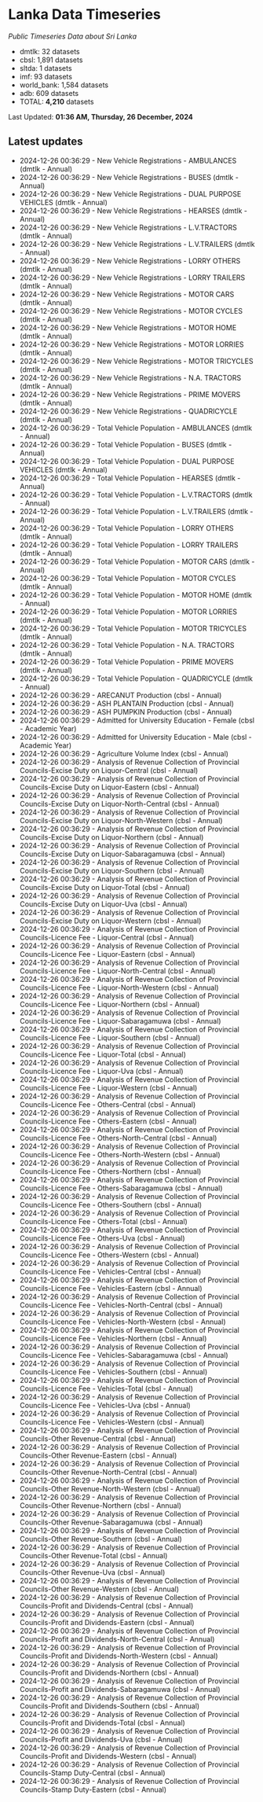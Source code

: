 # Lanka Data Timeseries
*Public Timeseries Data about Sri Lanka*

* dmtlk: 32 datasets
* cbsl: 1,891 datasets
* sltda: 1 datasets
* imf: 93 datasets
* world_bank: 1,584 datasets
* adb: 609 datasets
* TOTAL: **4,210** datasets

Last Updated: **01:36 AM, Thursday, 26 December, 2024**

## Latest updates

* 2024-12-26 00:36:29 - New Vehicle Registrations - AMBULANCES (dmtlk - Annual)
* 2024-12-26 00:36:29 - New Vehicle Registrations - BUSES (dmtlk - Annual)
* 2024-12-26 00:36:29 - New Vehicle Registrations - DUAL PURPOSE VEHICLES (dmtlk - Annual)
* 2024-12-26 00:36:29 - New Vehicle Registrations - HEARSES (dmtlk - Annual)
* 2024-12-26 00:36:29 - New Vehicle Registrations - L.V.TRACTORS (dmtlk - Annual)
* 2024-12-26 00:36:29 - New Vehicle Registrations - L.V.TRAILERS (dmtlk - Annual)
* 2024-12-26 00:36:29 - New Vehicle Registrations - LORRY OTHERS (dmtlk - Annual)
* 2024-12-26 00:36:29 - New Vehicle Registrations - LORRY TRAILERS (dmtlk - Annual)
* 2024-12-26 00:36:29 - New Vehicle Registrations - MOTOR CARS (dmtlk - Annual)
* 2024-12-26 00:36:29 - New Vehicle Registrations - MOTOR CYCLES (dmtlk - Annual)
* 2024-12-26 00:36:29 - New Vehicle Registrations - MOTOR HOME (dmtlk - Annual)
* 2024-12-26 00:36:29 - New Vehicle Registrations - MOTOR LORRIES (dmtlk - Annual)
* 2024-12-26 00:36:29 - New Vehicle Registrations - MOTOR TRICYCLES (dmtlk - Annual)
* 2024-12-26 00:36:29 - New Vehicle Registrations - N.A. TRACTORS (dmtlk - Annual)
* 2024-12-26 00:36:29 - New Vehicle Registrations - PRIME MOVERS (dmtlk - Annual)
* 2024-12-26 00:36:29 - New Vehicle Registrations - QUADRICYCLE (dmtlk - Annual)
* 2024-12-26 00:36:29 - Total Vehicle Population - AMBULANCES (dmtlk - Annual)
* 2024-12-26 00:36:29 - Total Vehicle Population - BUSES (dmtlk - Annual)
* 2024-12-26 00:36:29 - Total Vehicle Population - DUAL PURPOSE VEHICLES (dmtlk - Annual)
* 2024-12-26 00:36:29 - Total Vehicle Population - HEARSES (dmtlk - Annual)
* 2024-12-26 00:36:29 - Total Vehicle Population - L.V.TRACTORS (dmtlk - Annual)
* 2024-12-26 00:36:29 - Total Vehicle Population - L.V.TRAILERS (dmtlk - Annual)
* 2024-12-26 00:36:29 - Total Vehicle Population - LORRY OTHERS (dmtlk - Annual)
* 2024-12-26 00:36:29 - Total Vehicle Population - LORRY TRAILERS (dmtlk - Annual)
* 2024-12-26 00:36:29 - Total Vehicle Population - MOTOR CARS (dmtlk - Annual)
* 2024-12-26 00:36:29 - Total Vehicle Population - MOTOR CYCLES (dmtlk - Annual)
* 2024-12-26 00:36:29 - Total Vehicle Population - MOTOR HOME (dmtlk - Annual)
* 2024-12-26 00:36:29 - Total Vehicle Population - MOTOR LORRIES (dmtlk - Annual)
* 2024-12-26 00:36:29 - Total Vehicle Population - MOTOR TRICYCLES (dmtlk - Annual)
* 2024-12-26 00:36:29 - Total Vehicle Population - N.A. TRACTORS (dmtlk - Annual)
* 2024-12-26 00:36:29 - Total Vehicle Population - PRIME MOVERS (dmtlk - Annual)
* 2024-12-26 00:36:29 - Total Vehicle Population - QUADRICYCLE (dmtlk - Annual)
* 2024-12-26 00:36:29 - ARECANUT Production (cbsl - Annual)
* 2024-12-26 00:36:29 - ASH PLANTAIN Production (cbsl - Annual)
* 2024-12-26 00:36:29 - ASH PUMPKIN Production (cbsl - Annual)
* 2024-12-26 00:36:29 - Admitted for University Education - Female (cbsl - Academic Year)
* 2024-12-26 00:36:29 - Admitted for University Education - Male (cbsl - Academic Year)
* 2024-12-26 00:36:29 - Agriculture Volume Index (cbsl - Annual)
* 2024-12-26 00:36:29 - Analysis of Revenue Collection of Provincial Councils-Excise Duty on Liquor-Central (cbsl - Annual)
* 2024-12-26 00:36:29 - Analysis of Revenue Collection of Provincial Councils-Excise Duty on Liquor-Eastern (cbsl - Annual)
* 2024-12-26 00:36:29 - Analysis of Revenue Collection of Provincial Councils-Excise Duty on Liquor-North-Central (cbsl - Annual)
* 2024-12-26 00:36:29 - Analysis of Revenue Collection of Provincial Councils-Excise Duty on Liquor-North-Western (cbsl - Annual)
* 2024-12-26 00:36:29 - Analysis of Revenue Collection of Provincial Councils-Excise Duty on Liquor-Northern (cbsl - Annual)
* 2024-12-26 00:36:29 - Analysis of Revenue Collection of Provincial Councils-Excise Duty on Liquor-Sabaragamuwa (cbsl - Annual)
* 2024-12-26 00:36:29 - Analysis of Revenue Collection of Provincial Councils-Excise Duty on Liquor-Southern (cbsl - Annual)
* 2024-12-26 00:36:29 - Analysis of Revenue Collection of Provincial Councils-Excise Duty on Liquor-Total (cbsl - Annual)
* 2024-12-26 00:36:29 - Analysis of Revenue Collection of Provincial Councils-Excise Duty on Liquor-Uva (cbsl - Annual)
* 2024-12-26 00:36:29 - Analysis of Revenue Collection of Provincial Councils-Excise Duty on Liquor-Western (cbsl - Annual)
* 2024-12-26 00:36:29 - Analysis of Revenue Collection of Provincial Councils-Licence Fee - Liquor-Central (cbsl - Annual)
* 2024-12-26 00:36:29 - Analysis of Revenue Collection of Provincial Councils-Licence Fee - Liquor-Eastern (cbsl - Annual)
* 2024-12-26 00:36:29 - Analysis of Revenue Collection of Provincial Councils-Licence Fee - Liquor-North-Central (cbsl - Annual)
* 2024-12-26 00:36:29 - Analysis of Revenue Collection of Provincial Councils-Licence Fee - Liquor-North-Western (cbsl - Annual)
* 2024-12-26 00:36:29 - Analysis of Revenue Collection of Provincial Councils-Licence Fee - Liquor-Northern (cbsl - Annual)
* 2024-12-26 00:36:29 - Analysis of Revenue Collection of Provincial Councils-Licence Fee - Liquor-Sabaragamuwa (cbsl - Annual)
* 2024-12-26 00:36:29 - Analysis of Revenue Collection of Provincial Councils-Licence Fee - Liquor-Southern (cbsl - Annual)
* 2024-12-26 00:36:29 - Analysis of Revenue Collection of Provincial Councils-Licence Fee - Liquor-Total (cbsl - Annual)
* 2024-12-26 00:36:29 - Analysis of Revenue Collection of Provincial Councils-Licence Fee - Liquor-Uva (cbsl - Annual)
* 2024-12-26 00:36:29 - Analysis of Revenue Collection of Provincial Councils-Licence Fee - Liquor-Western (cbsl - Annual)
* 2024-12-26 00:36:29 - Analysis of Revenue Collection of Provincial Councils-Licence Fee - Others-Central (cbsl - Annual)
* 2024-12-26 00:36:29 - Analysis of Revenue Collection of Provincial Councils-Licence Fee - Others-Eastern (cbsl - Annual)
* 2024-12-26 00:36:29 - Analysis of Revenue Collection of Provincial Councils-Licence Fee - Others-North-Central (cbsl - Annual)
* 2024-12-26 00:36:29 - Analysis of Revenue Collection of Provincial Councils-Licence Fee - Others-North-Western (cbsl - Annual)
* 2024-12-26 00:36:29 - Analysis of Revenue Collection of Provincial Councils-Licence Fee - Others-Northern (cbsl - Annual)
* 2024-12-26 00:36:29 - Analysis of Revenue Collection of Provincial Councils-Licence Fee - Others-Sabaragamuwa (cbsl - Annual)
* 2024-12-26 00:36:29 - Analysis of Revenue Collection of Provincial Councils-Licence Fee - Others-Southern (cbsl - Annual)
* 2024-12-26 00:36:29 - Analysis of Revenue Collection of Provincial Councils-Licence Fee - Others-Total (cbsl - Annual)
* 2024-12-26 00:36:29 - Analysis of Revenue Collection of Provincial Councils-Licence Fee - Others-Uva (cbsl - Annual)
* 2024-12-26 00:36:29 - Analysis of Revenue Collection of Provincial Councils-Licence Fee - Others-Western (cbsl - Annual)
* 2024-12-26 00:36:29 - Analysis of Revenue Collection of Provincial Councils-Licence Fee - Vehicles-Central (cbsl - Annual)
* 2024-12-26 00:36:29 - Analysis of Revenue Collection of Provincial Councils-Licence Fee - Vehicles-Eastern (cbsl - Annual)
* 2024-12-26 00:36:29 - Analysis of Revenue Collection of Provincial Councils-Licence Fee - Vehicles-North-Central (cbsl - Annual)
* 2024-12-26 00:36:29 - Analysis of Revenue Collection of Provincial Councils-Licence Fee - Vehicles-North-Western (cbsl - Annual)
* 2024-12-26 00:36:29 - Analysis of Revenue Collection of Provincial Councils-Licence Fee - Vehicles-Northern (cbsl - Annual)
* 2024-12-26 00:36:29 - Analysis of Revenue Collection of Provincial Councils-Licence Fee - Vehicles-Sabaragamuwa (cbsl - Annual)
* 2024-12-26 00:36:29 - Analysis of Revenue Collection of Provincial Councils-Licence Fee - Vehicles-Southern (cbsl - Annual)
* 2024-12-26 00:36:29 - Analysis of Revenue Collection of Provincial Councils-Licence Fee - Vehicles-Total (cbsl - Annual)
* 2024-12-26 00:36:29 - Analysis of Revenue Collection of Provincial Councils-Licence Fee - Vehicles-Uva (cbsl - Annual)
* 2024-12-26 00:36:29 - Analysis of Revenue Collection of Provincial Councils-Licence Fee - Vehicles-Western (cbsl - Annual)
* 2024-12-26 00:36:29 - Analysis of Revenue Collection of Provincial Councils-Other Revenue-Central (cbsl - Annual)
* 2024-12-26 00:36:29 - Analysis of Revenue Collection of Provincial Councils-Other Revenue-Eastern (cbsl - Annual)
* 2024-12-26 00:36:29 - Analysis of Revenue Collection of Provincial Councils-Other Revenue-North-Central (cbsl - Annual)
* 2024-12-26 00:36:29 - Analysis of Revenue Collection of Provincial Councils-Other Revenue-North-Western (cbsl - Annual)
* 2024-12-26 00:36:29 - Analysis of Revenue Collection of Provincial Councils-Other Revenue-Northern (cbsl - Annual)
* 2024-12-26 00:36:29 - Analysis of Revenue Collection of Provincial Councils-Other Revenue-Sabaragamuwa (cbsl - Annual)
* 2024-12-26 00:36:29 - Analysis of Revenue Collection of Provincial Councils-Other Revenue-Southern (cbsl - Annual)
* 2024-12-26 00:36:29 - Analysis of Revenue Collection of Provincial Councils-Other Revenue-Total (cbsl - Annual)
* 2024-12-26 00:36:29 - Analysis of Revenue Collection of Provincial Councils-Other Revenue-Uva (cbsl - Annual)
* 2024-12-26 00:36:29 - Analysis of Revenue Collection of Provincial Councils-Other Revenue-Western (cbsl - Annual)
* 2024-12-26 00:36:29 - Analysis of Revenue Collection of Provincial Councils-Profit and Dividends-Central (cbsl - Annual)
* 2024-12-26 00:36:29 - Analysis of Revenue Collection of Provincial Councils-Profit and Dividends-Eastern (cbsl - Annual)
* 2024-12-26 00:36:29 - Analysis of Revenue Collection of Provincial Councils-Profit and Dividends-North-Central (cbsl - Annual)
* 2024-12-26 00:36:29 - Analysis of Revenue Collection of Provincial Councils-Profit and Dividends-North-Western (cbsl - Annual)
* 2024-12-26 00:36:29 - Analysis of Revenue Collection of Provincial Councils-Profit and Dividends-Northern (cbsl - Annual)
* 2024-12-26 00:36:29 - Analysis of Revenue Collection of Provincial Councils-Profit and Dividends-Sabaragamuwa (cbsl - Annual)
* 2024-12-26 00:36:29 - Analysis of Revenue Collection of Provincial Councils-Profit and Dividends-Southern (cbsl - Annual)
* 2024-12-26 00:36:29 - Analysis of Revenue Collection of Provincial Councils-Profit and Dividends-Total (cbsl - Annual)
* 2024-12-26 00:36:29 - Analysis of Revenue Collection of Provincial Councils-Profit and Dividends-Uva (cbsl - Annual)
* 2024-12-26 00:36:29 - Analysis of Revenue Collection of Provincial Councils-Profit and Dividends-Western (cbsl - Annual)
* 2024-12-26 00:36:29 - Analysis of Revenue Collection of Provincial Councils-Stamp Duty-Central (cbsl - Annual)
* 2024-12-26 00:36:29 - Analysis of Revenue Collection of Provincial Councils-Stamp Duty-Eastern (cbsl - Annual)
